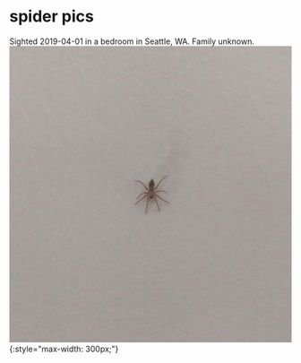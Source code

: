 # spider pics

Sighted 2019-04-01 in a bedroom in Seattle, WA. Family unknown.<br>
![a small spider of unknown family. brown abdomen, light brown cephalothorax and legs, about 8mm long, sex unknown](./spider-pics/2019-04-01-family-unknown.jpeg){:style="max-width: 300px;"}
